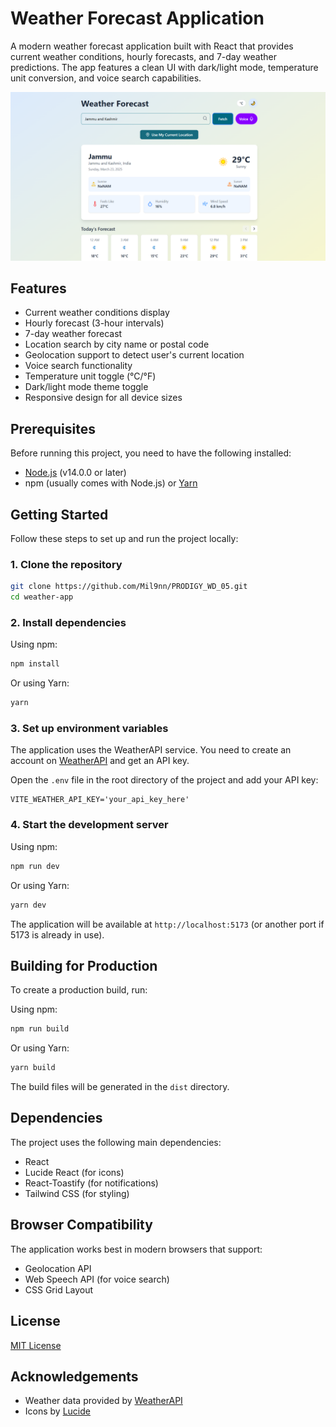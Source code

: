 # Weather Forecast Application

A modern weather forecast application built with React that provides current weather conditions, hourly forecasts, and 7-day weather predictions. The app features a clean UI with dark/light mode, temperature unit conversion, and voice search capabilities.

![Weather Forecast App Screenshot](./public/weatherapp-screenshot.png)

## Features

- Current weather conditions display
- Hourly forecast (3-hour intervals)
- 7-day weather forecast
- Location search by city name or postal code
- Geolocation support to detect user's current location
- Voice search functionality
- Temperature unit toggle (°C/°F)
- Dark/light mode theme toggle
- Responsive design for all device sizes

## Prerequisites

Before running this project, you need to have the following installed:
- [Node.js](https://nodejs.org/) (v14.0.0 or later)
- npm (usually comes with Node.js) or [Yarn](https://yarnpkg.com/)

## Getting Started

Follow these steps to set up and run the project locally:

### 1. Clone the repository

```bash
git clone https://github.com/Mil9nn/PRODIGY_WD_05.git
cd weather-app
```

### 2. Install dependencies

Using npm:
```bash
npm install
```

Or using Yarn:
```bash
yarn
```

### 3. Set up environment variables

The application uses the WeatherAPI service. You need to create an account on [WeatherAPI](https://www.weatherapi.com/) and get an API key.

Open the `.env` file in the root directory of the project and add your API key:

```
VITE_WEATHER_API_KEY='your_api_key_here'
```

### 4. Start the development server

Using npm:
```bash
npm run dev
```

Or using Yarn:
```bash
yarn dev
```

The application will be available at `http://localhost:5173` (or another port if 5173 is already in use).

## Building for Production

To create a production build, run:

Using npm:
```bash
npm run build
```

Or using Yarn:
```bash
yarn build
```

The build files will be generated in the `dist` directory.

## Dependencies

The project uses the following main dependencies:
- React
- Lucide React (for icons)
- React-Toastify (for notifications)
- Tailwind CSS (for styling)

## Browser Compatibility

The application works best in modern browsers that support:
- Geolocation API
- Web Speech API (for voice search)
- CSS Grid Layout

## License

[MIT License](LICENSE)

## Acknowledgements

- Weather data provided by [WeatherAPI](https://www.weatherapi.com/)
- Icons by [Lucide](https://lucide.dev/)